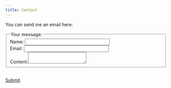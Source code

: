 ```yaml
---
title: Contact
---
```

You can send me an email here:

<form id="contactForm" method="POST" action="https://formspree.io/gaoyuankidult@gmail.com">
  <fieldset>
    <legend>Your message:</legend>
    Name: <input name="name" type="text" size="30" required><br>
    Email: <input name="_replyto" type="text" size="30" required><br>
    Content:<textarea name="message" required></textarea>
  </fieldset>
</form>
<br>
<a href="#" class="btn--primary" onclick="document.getElementById('contactForm').submit();">Submit</a>
